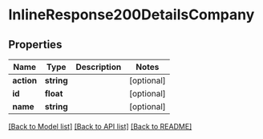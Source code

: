 # InlineResponse200DetailsCompany

## Properties
Name | Type | Description | Notes
------------ | ------------- | ------------- | -------------
**action** | **string** |  | [optional] 
**id** | **float** |  | [optional] 
**name** | **string** |  | [optional] 

[[Back to Model list]](../../README.md#documentation-for-models) [[Back to API list]](../../README.md#documentation-for-api-endpoints) [[Back to README]](../../README.md)

